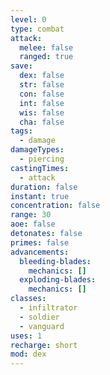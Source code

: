 ```yaml
---
level: 0
type: combat
attack:
  melee: false
  ranged: true
save:
  dex: false
  str: false
  con: false
  int: false
  wis: false
  cha: false
tags:
  - damage
damageTypes:
  - piercing
castingTimes:
  - attack
duration: false
instant: true
concentration: false
range: 30
aoe: false
detonates: false
primes: false
advancements:
  bleeding-blades:
    mechanics: []
  exploding-blades:
    mechanics: []
classes:
  - infiltrator
  - soldier
  - vanguard
uses: 1
recharge: short
mod: dex
---
```

